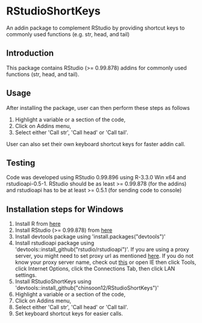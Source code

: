 # RStudioShortKeys
An addin package to complement RStudio by providing shortcut keys to commonly used functions (e.g. str, head, and tail) 

## Introduction
This package contains RStudio (>= 0.99.878) addins for commonly used functions (str, head, and tail). 

## Usage
After installing the package, user can then perform these steps as follows 

1. Highlight a variable or a section of the code, 
2. Click on Addins menu, 
3. Select either 'Call str', 'Call head' or 'Call tail'. 

User can also set their own keyboard shortcut keys for faster addin call.

## Testing
Code was developed using RStudio 0.99.896 using R-3.3.0 Win x64 and rstudioapi-0.5-1. 
RStudio should be as least >= 0.99.878 (for the addins) and rstudioapi has to be at least >= 0.5.1 (for sending code to console)


## Installation steps for Windows

1. Install R from [here](https://cran.r-project.org/bin/windows/base/)
2. Install RStudio (>= 0.99.878) from [here](https://www.rstudio.com/products/rstudio/download/)
3. Install devtools package using 'install.packages("devtools")'
4. Install rstudioapi package using 'devtools::install_github("rstudio/rstudioapi")'. If you are using a proxy server, you might need to set proxy url as mentioned [here](http://stackoverflow.com/questions/17783686/solution-how-to-install-github-when-there-is-a-proxy). If you do not know your proxy server name, check out [this](http://superuser.com/questions/346372/how-do-i-know-what-proxy-server-im-using) or open IE then click Tools, click Internet Options, click the Connections Tab, then click LAN settings.
5. Install RStudioShortKeys using 'devtools::install_github("chinsoon12/RStudioShortKeys")'
6. Highlight a variable or a section of the code, 
7. Click on Addins menu, 
8. Select either 'Call str', 'Call head' or 'Call tail'.
9. Set keyboard shortcut keys for easier calls.

